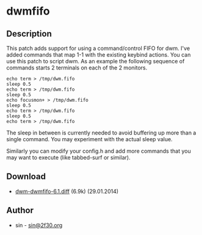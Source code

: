 dwmfifo
=======

Description
-----------

This patch adds support for using a command/control FIFO for
dwm.  I've added commands that map 1-1 with the existing keybind
actions.  You can use this patch to script dwm.  As an example the
following sequence of commands starts 2 terminals on each of the
2 monitors.

	echo term > /tmp/dwm.fifo
	sleep 0.5
	echo term > /tmp/dwm.fifo
	sleep 0.5
	echo focusmon+ > /tmp/dwm.fifo
	sleep 0.5
	echo term > /tmp/dwm.fifo
	sleep 0.5
	echo term > /tmp/dwm.fifo

The sleep in between is currently needed to avoid buffering up
more than a single command.  You may experiment with the actual
sleep value.

Similarly you can modify your config.h and add more commands
that you may want to execute (like tabbed-surf or similar).

Download
--------

 * [dwm-dwmfifo-6.1.diff](dwm-dwmfifo-6.1.diff) (6.9k) (29.01.2014)

Author
------

 * sin - <sin@2f30.org>
